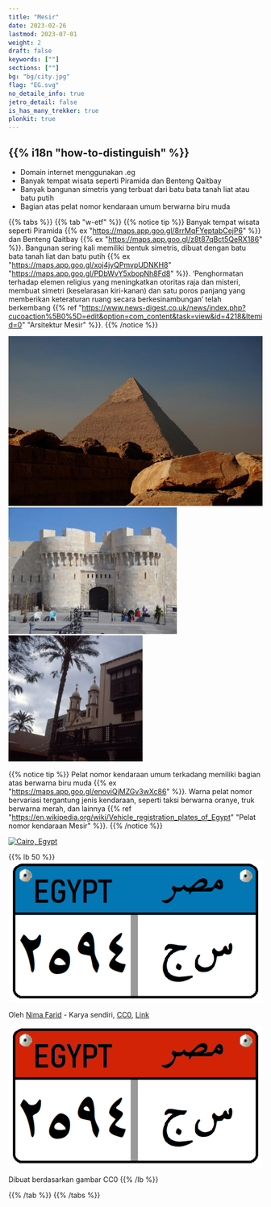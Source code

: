 ```yaml
---
title: "Mesir"
date: 2023-02-26
lastmod: 2023-07-01
weight: 2
draft: false
keywords: [""]
sections: [""]
bg: "bg/city.jpg"
flag: "EG.svg"
no_detaile_info: true
jetro_detail: false
is_has_many_trekker: true
plonkit: true
---
```


<div class="main-desciption country-description">
    <h2 class="section-title">{{% i18n "how-to-distinguish" %}}</h2>
    <ul class="rule-list">
        <li>Domain internet menggunakan <span class="quiz">.eg</span></li>
        <li>Banyak tempat wisata seperti Piramida dan Benteng Qaitbay</li>
        <li>Banyak bangunan simetris yang terbuat dari batu bata tanah liat atau batu putih</li>
        <li>Bagian atas pelat nomor kendaraan umum berwarna <span class="quiz">biru muda</span></li>
    </ul>
</div>

{{% tabs %}}
{{% tab "w-etf" %}}
{{% notice tip %}}
Banyak tempat wisata seperti Piramida {{% ex "https://maps.app.goo.gl/8rrMqFYeptabCejP6" %}} dan Benteng Qaitbay {{% ex "https://maps.app.goo.gl/z8t87qBct5QeRX186" %}}. Bangunan sering kali memiliki bentuk simetris, dibuat dengan batu bata tanah liat dan batu putih {{% ex "https://maps.app.goo.gl/xoj4jyQPmvpUDNKH8" "https://maps.app.goo.gl/PDbWvY5xbopNh8Fd8" %}}. ‘Penghormatan terhadap elemen religius yang meningkatkan otoritas raja dan misteri, membuat simetri (keselarasan kiri-kanan) dan satu poros panjang yang memberikan keteraturan ruang secara berkesinambungan’ telah berkembang {{% ref "https://www.news-digest.co.uk/news/index.php?cucoaction%5B0%5D=edit&option=com_content&task=view&id=4218&Itemid=0" "Arsitektur Mesir" %}}.
{{% /notice %}}
<div class="googlemap-if no-margin">
<img src="./egypt_ancient_archeology_pyramid_0.jpg" width="600px">
<img src="./qaitbay_citadel.jpg" width="334px">
<img src="./copticquarter.jpg" width="266px">
</div>

{{% notice tip %}}
Pelat nomor kendaraan umum terkadang memiliki bagian atas berwarna <span class="quiz">biru muda</span> {{% ex "https://maps.app.goo.gl/enoviQjMZGv3wXc86" %}}. Warna pelat nomor bervariasi tergantung jenis kendaraan, seperti taksi berwarna oranye, truk berwarna merah, dan lainnya {{% ref "https://en.wikipedia.org/wiki/Vehicle_registration_plates_of_Egypt" "Pelat nomor kendaraan Mesir" %}}.
{{% /notice %}}

<div class="googlemap-if">
<a data-flickr-embed="true" href="https://www.flickr.com/photos/51437989@N06/15982577198/" title="Cairo, Egypt"><img src="https://live.staticflickr.com/7472/15982577198_c92e865274_z.jpg" width="640" height="480" alt="Cairo, Egypt"/></a><script async src="//embedr.flickr.com/assets/client-code.js" charset="utf-8"></script>
</div>

{{% lb 50 %}}
![](2023-06-18-16-46-26.png)

Oleh <a href="//commons.wikimedia.org/wiki/User:Nima_Farid" class="mw-redirect" title="User:Nima Farid">Nima Farid</a> - <span class="int-own-work" lang="en">Karya sendiri</span>, <a href="http://creativecommons.org/publicdomain/zero/1.0/deed.en" title="Creative Commons Zero, Public Domain Dedication">CC0</a>, <a href="https://commons.wikimedia.org/w/index.php?curid=87952324">Link</a>

![](lc2.png)

Dibuat berdasarkan gambar CC0
{{% /lb %}}

{{% /tab %}}
{{% /tabs %}}
